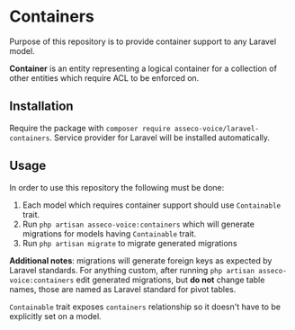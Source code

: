 # Containers

Purpose of this repository is to provide container support to 
any Laravel model. 

**Container** is an entity representing a logical container
for a collection of other entities which require ACL to be 
enforced on.

## Installation

Require the package with 
``composer require asseco-voice/laravel-containers``.
Service provider for Laravel will be installed automatically.

## Usage

In order to use this repository the following must be done:

1. Each model which requires container
support should use ``Containable`` trait. 
2. Run ``php artisan asseco-voice:containers`` which
will generate migrations for models having `Containable` trait. 
3. Run ``php artisan migrate`` to migrate generated
migrations

**Additional notes**: migrations will generate foreign keys as 
expected by Laravel standards. For anything custom, after running
``php artisan asseco-voice:containers`` edit generated migrations,
but **do not** change table names, those are named as Laravel 
standard for pivot tables. 

``Containable`` trait exposes `containers` relationship so it doesn't
have to be explicitly set on a model.
